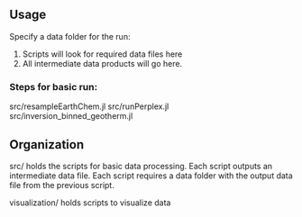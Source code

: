 ## Usage

Specify a data folder for the run:
1. Scripts will look for required data files here
2. All intermediate data products will go here.

### Steps for basic run:
src/resampleEarthChem.jl 
src/runPerplex.jl
src/inversion_binned_geotherm.jl 

## Organization

src/ holds the scripts for basic data processing.
Each script outputs an intermediate data file.
Each script requires a data folder with the output data file from the previous script.

visualization/ holds scripts to visualize data



